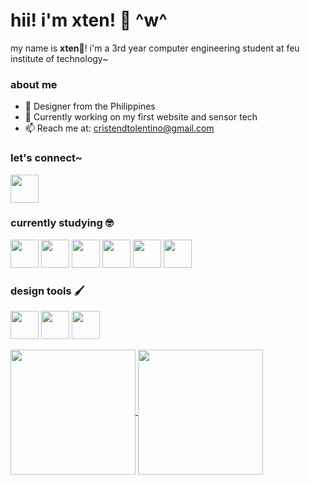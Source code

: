 # hii! i'm xten! 👋 ^w^

my name is **xten**🌻! i'm a 3rd year computer engineering student at feu institute of technology~

### about me

- 🎨 Designer from the Philippines
- 🔭 Currently working on my first website and sensor tech
- 📫 Reach me at: [cristendtolentino@gmail.com](mailto:cristendtolentino@gmail.com)

### let's connect~

<p align="left">
  <a href="https://www.linkedin.com/in/cristentolentino">
    <img src="https://cdn.jsdelivr.net/gh/devicons/devicon/icons/linkedin/linkedin-original.svg" width="45" height="45"/>
  </a>
</p>

### currently studying 🤓

<p align="left">
  <img src="https://cdn.jsdelivr.net/gh/devicons/devicon/icons/nextjs/nextjs-original.svg" width="45" height="45"/>
  <img src="https://cdn.jsdelivr.net/gh/devicons/devicon/icons/arduino/arduino-original.svg" width="45" height="45"/>
  <img src="https://cdn.jsdelivr.net/gh/devicons/devicon/icons/sqlite/sqlite-original.svg" width="45" height="45"/>
  <img src="https://cdn.jsdelivr.net/gh/devicons/devicon/icons/prisma/prisma-original.svg" width="45" height="45"/>
  <img src="https://cdn.jsdelivr.net/gh/devicons/devicon/icons/tailwindcss/tailwindcss-original-wordmark.svg" width="45" height="45"/>
  <img src="https://cdn.jsdelivr.net/gh/devicons/devicon/icons/php/php-original.svg" width="45" height="45"/>
</p>

### design tools 🖌️

<p align="left">
  <img src="https://cdn.jsdelivr.net/gh/devicons/devicon/icons/photoshop/photoshop-original.svg" width="45" height="45"/>
  <img src="https://cdn.jsdelivr.net/gh/devicons/devicon/icons/figma/figma-original.svg" width="45" height="45"/>
  <img src="https://cdn.jsdelivr.net/gh/devicons/devicon/icons/blender/blender-original.svg" width="45" height="45"/>
</p>

<!--- 👯 I’m looking to collaborate on ...
- 🤔 I’m looking for help with ...
- 💬 Ask me about ...
- 😄 Pronouns: ...
- ⚡ Fun fact: ...

[![xtenlei's GitHub stats](https://github-readme-stats.vercel.app/api?username=xtenlei)](https://github.com/xtenlei/github-readme-stats)

![Top Langs](https://github-readme-stats.vercel.app/api/top-langs/?username=echompz&layout=compact)

![Top Langs](https://github-readme-stats.vercel.app/api/top-langs/?username=echompz&hide_progress=true)

-->

<a href="https://github.com/echompz/github-readme-stats">
  <img height=200 align="center" src="https://github-readme-stats.vercel.app/api?username=echompz" />
</a>
<a href="https://github.com/anuraghazra/convoychat">
  <img height=200 align="center" src="https://github-readme-stats.vercel.app/api/top-langs?username=echompz&layout=compact&langs_count=8&card_width=320" />
</a>
